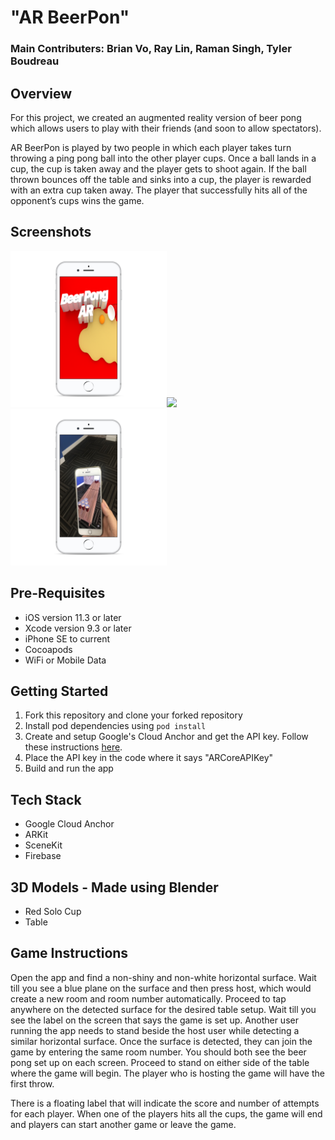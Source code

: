 # "AR BeerPon"
### Main Contributers: Brian Vo, Ray Lin, Raman Singh, Tyler Boudreau

## Overview
For this project, we created an augmented reality version of beer pong which allows users to play with their friends (and soon to allow spectators).

AR BeerPon is played by two people in which each player takes turn throwing a ping pong ball into the other player cups. Once a ball lands in a cup, the cup is taken away and the player gets to shoot again. If the ball thrown bounces off the table and sinks into a cup, the player is rewarded with an extra cup taken away. The player that successfully hits all of the opponent’s cups wins the game.

## Screenshots
<img src="/docs/assets/images/screenshot/ss00.png" width="250"><img src="/docs/assets/images/screenshot/ss06.png" width="250"><img src="/docs/assets/images/screenshot/ss09.png" width="250">

## Pre-Requisites
* iOS version 11.3 or later
* Xcode version 9.3 or later
* iPhone SE to current
* Cocoapods
* WiFi or Mobile Data

## Getting Started
1. Fork this repository and clone your forked repository
2. Install pod dependencies using ```pod install``` 
3. Create and setup Google's Cloud Anchor and get the API key. Follow these instructions [here](https://developers.google.com/ar/develop/ios/cloud-anchors-quickstart-ios).
4. Place the API key in the code where it says "ARCoreAPIKey"
5. Build and run the app

## Tech Stack
* Google Cloud Anchor
* ARKit
* SceneKit
* Firebase

## 3D Models - Made using Blender
* Red Solo Cup
* Table

## Game Instructions

Open the app and find a non-shiny and non-white horizontal surface. Wait till you see a blue plane on the surface and then press host, which would create a new room and room number automatically. Proceed to tap anywhere on the detected surface for the desired table setup. Wait till you see the label on the screen that says the game is set up. Another user running the app needs to stand beside the host user while detecting a similar horizontal surface. Once the surface is detected, they can join the game by entering the same room number. You should both see the beer pong set up on each screen. Proceed to stand on either side of the table where the game will begin. The player who is hosting the game will have the first throw. 

There is a floating label that will indicate the score and number of attempts for each player. When one of the players hits all the cups, the game will end and players can start another game or leave the game.
